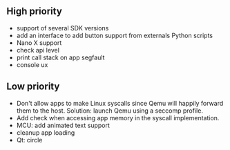 ## High priority

- support of several SDK versions
- add an interface to add button support from externals Python scripts
- Nano X support
- check api level
- print call stack on app segfault
- console ux

## Low priority

- Don't allow apps to make Linux syscalls since Qemu will happily forward them
  to the host. Solution: launch Qemu using a seccomp profile.
- Add check when accessing app memory in the syscall implementation.
- MCU: add animated text support
- cleanup app loading
- Qt: circle
